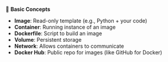 🧱 **Basic Concepts**
- **Image**: Read-only template (e.g., Python + your code)
- **Container**: Running instance of an image
- **Dockerfile**: Script to build an image
- **Volume**: Persistent storage
- **Network**: Allows containers to communicate
- **Docker Hub**: Public repo for images (like GitHub for Docker)
